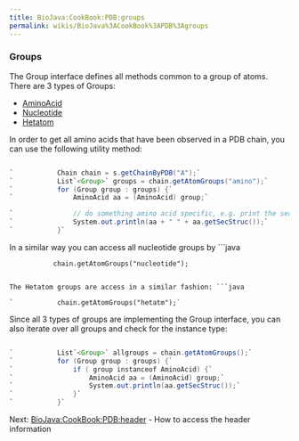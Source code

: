 ```yaml
---
title: BioJava:CookBook:PDB:groups
permalink: wikis/BioJava%3ACookBook%3APDB%3Agroups
---
```


### Groups

The Group interface defines all methods common to a group of atoms.
There are 3 types of Groups:

-   [AminoAcid](http://www.biojava.org/docs/api/org/biojava/bio/structure/AminoAcid.html)
-   [Nucleotide](http://www.biojava.org/docs/api/org/biojava/bio/structure/NucleotideImpl.html)
-   [Hetatom](http://www.biojava.org/docs/api/org/biojava/bio/structure/HetatomImpl.html)

In order to get all amino acids that have been observed in a PDB chain,
you can use the following utility method:

```java

`           Chain chain = s.getChainByPDB("A");`  
`           List`<Group>` groups = chain.getAtomGroups("amino");`  
`           for (Group group : groups) {`  
`               AminoAcid aa = (AminoAcid) group;`

`               // do something amino acid specific, e.g. print the secondary structure assignment`  
`               System.out.println(aa + " " + aa.getSecStruc());`  
`           }`

```

In a similar way you can access all nucleotide groups by ```java

`           chain.getAtomGroups("nucleotide");`

```

The Hetatom groups are access in a similar fashion: ```java

`           chain.getAtomGroups("hetatm");`

```

Since all 3 types of groups are implementing the Group interface, you
can also iterate over all groups and check for the instance type:

```java

`           List`<Group>` allgroups = chain.getAtomGroups();`  
`           for (Group group : groups) {`  
`               if ( group instanceof AminoAcid) {`  
`                   AminoAcid aa = (AminoAcid) group;`  
`                   System.out.println(aa.getSecStruc());`  
`               }`  
`           }`

```

Next: <BioJava:CookBook:PDB:header> - How to access the header
information
